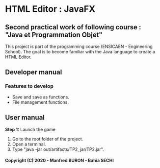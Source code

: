 # HTML Editor : JavaFX

## Second practical work of following course : "Java et Programmation Objet"

This project is part of the programming course (ENSICAEN - Engineering School).
The goal is to become familiar with the Java language to create a HTML Editor.

## Developer manual

### Features to develop

* Save and save as functions.
* File management functions.

## User manual

**Step 1:** Launch the game

1. Go to the root folder of the project.
2. Open a terminal.
3. Type "java -jar out/artifacts/TP2_jar/TP2.jar".

#### Copyright (C) 2020 - Manfred BURON - Bahia SECHI

